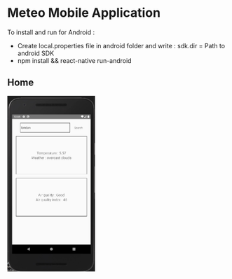 # Meteo Mobile Application

To install and run for Android :
</br> 
* Create local.properties file in android folder and write : sdk.dir = Path to android SDK
* npm install && react-native run-android

## Home
<img src="https://raw.githubusercontent.com/FirasHmedi/Meteo/master/Capture2.PNG" width="200" title="Home">
